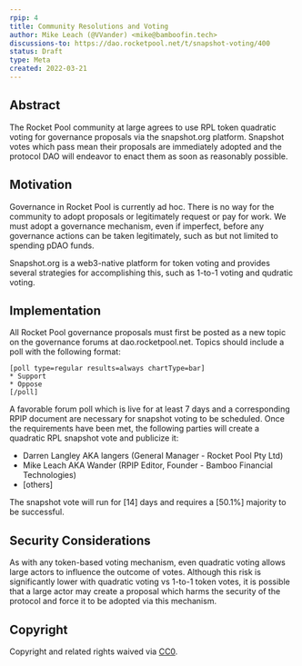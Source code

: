 ```yaml
---
rpip: 4
title: Community Resolutions and Voting
author: Mike Leach (@VVander) <mike@bamboofin.tech>
discussions-to: https://dao.rocketpool.net/t/snapshot-voting/400
status: Draft
type: Meta
created: 2022-03-21
---
```


## Abstract
The Rocket Pool community at large agrees to use RPL token quadratic voting for governance proposals via the snapshot.org platform. Snapshot votes which pass mean their proposals are immediately adopted and the protocol DAO will endeavor to enact them as soon as reasonably possible.

## Motivation
Governance in Rocket Pool is currently ad hoc. There is no way for the community to adopt proposals or legitimately request or pay for work. We must adopt a governance mechanism, even if imperfect, before any governance actions can be taken legitimately, such as but not limited to spending pDAO funds.
  
Snapshot.org is a web3-native platform for token voting and provides several strategies for accomplishing this, such as 1-to-1 voting and qudratic voting.

## Implementation
  
All Rocket Pool governance proposals must first be posted as a new topic on the governance forums at dao.rocketpool.net. Topics should include a poll with the following format:

```
[poll type=regular results=always chartType=bar]
* Support
* Oppose
[/poll]
```
A favorable forum poll which is live for at least 7 days and a corresponding RPIP document are necessary for snapshot voting to be scheduled. Once the requirements have been met, the following parties will create a quadratic RPL snapshot vote and publicize it:

- Darren Langley AKA langers (General Manager - Rocket Pool Pty Ltd)
- Mike Leach AKA Wander (RPIP Editor, Founder - Bamboo Financial Technologies)
- [others]

The snapshot vote will run for [14] days and requires a [50.1%] majority to be successful.

## Security Considerations
As with any token-based voting mechanism, even quadratic voting allows large actors to influence the outcome of votes. Although this risk is significantly lower with quadratic voting vs 1-to-1 token votes, it is possible that a large actor may create a proposal which harms the security of the protocol and force it to be adopted via this mechanism.

## Copyright
Copyright and related rights waived via [CC0](https://creativecommons.org/publicdomain/zero/1.0/).
